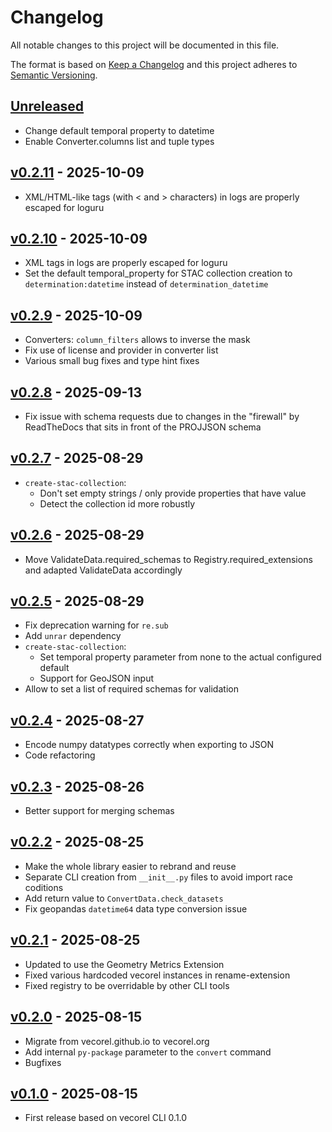 # Changelog

All notable changes to this project will be documented in this file.

The format is based on [Keep a Changelog](http://keepachangelog.com/en/1.0.0/)
and this project adheres to [Semantic Versioning](http://semver.org/spec/v2.0.0.html).

## [Unreleased]

- Change default temporal property to datetime
- Enable Converter.columns list and tuple types

## [v0.2.11] - 2025-10-09

- XML/HTML-like tags (with < and > characters) in logs are properly escaped for loguru

## [v0.2.10] - 2025-10-09

- XML tags in logs are properly escaped for loguru
- Set the default temporal_property for STAC collection creation to `determination:datetime` instead of `determination_datetime`

## [v0.2.9] - 2025-10-09

- Converters: `column_filters` allows to inverse the mask
- Fix use of license and provider in converter list
- Various small bug fixes and type hint fixes

## [v0.2.8] - 2025-09-13

- Fix issue with schema requests due to changes in the "firewall" by ReadTheDocs that sits in front of the PROJJSON schema

## [v0.2.7] - 2025-08-29

- `create-stac-collection`:
  - Don't set empty strings / only provide properties that have value
  - Detect the collection id more robustly

## [v0.2.6] - 2025-08-29

- Move ValidateData.required_schemas to Registry.required_extensions and adapted ValidateData accordingly

## [v0.2.5] - 2025-08-29

- Fix deprecation warning for `re.sub`
- Add `unrar` dependency
- `create-stac-collection`:
  - Set temporal property parameter from none to the actual configured default
  - Support for GeoJSON input
- Allow to set a list of required schemas for validation

## [v0.2.4] - 2025-08-27

- Encode numpy datatypes correctly when exporting to JSON
- Code refactoring

## [v0.2.3] - 2025-08-26

- Better support for merging schemas

## [v0.2.2] - 2025-08-25

- Make the whole library easier to rebrand and reuse
- Separate CLI creation from `__init__.py` files to avoid import race coditions
- Add return value to `ConvertData.check_datasets`
- Fix geopandas `datetime64` data type conversion issue

## [v0.2.1] - 2025-08-25

- Updated to use the Geometry Metrics Extension
- Fixed various hardcoded vecorel instances in rename-extension
- Fixed registry to be overridable by other CLI tools

## [v0.2.0] - 2025-08-15

- Migrate from vecorel.github.io to vecorel.org
- Add internal `py-package` parameter to the `convert` command
- Bugfixes

## [v0.1.0] - 2025-08-15

- First release based on vecorel CLI 0.1.0

[Unreleased]: <https://github.com/vecorel/cli/compare/v0.2.11...main>
[v0.2.11]: <https://github.com/vecorel/cli/compare/v0.2.10...v0.2.11>
[v0.2.10]: <https://github.com/vecorel/cli/compare/v0.2.9...v0.2.10>
[v0.2.9]: <https://github.com/vecorel/cli/compare/v0.2.8...v0.2.9>
[v0.2.8]: <https://github.com/vecorel/cli/compare/v0.2.7...v0.2.8>
[v0.2.7]: <https://github.com/vecorel/cli/compare/v0.2.6...v0.2.7>
[v0.2.6]: <https://github.com/vecorel/cli/compare/v0.2.5...v0.2.6>
[v0.2.5]: <https://github.com/vecorel/cli/compare/v0.2.4...v0.2.5>
[v0.2.4]: <https://github.com/vecorel/cli/compare/v0.2.3...v0.2.4>
[v0.2.3]: <https://github.com/vecorel/cli/compare/v0.2.2...v0.2.3>
[v0.2.2]: <https://github.com/vecorel/cli/compare/v0.2.1...v0.2.2>
[v0.2.1]: <https://github.com/vecorel/cli/compare/v0.2.0...v0.2.1>
[v0.2.0]: <https://github.com/vecorel/cli/compare/v0.1.0...v0.2.0>
[v0.1.0]: <https://github.com/vecorel/cli/compare/v0.1.0>

